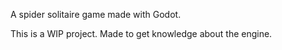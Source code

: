 A spider solitaire game made with Godot.

This is a WIP project. Made to get knowledge about the engine.